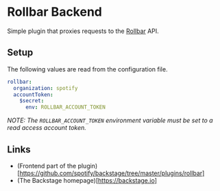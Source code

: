 # Rollbar Backend

Simple plugin that proxies requests to the [Rollbar](https://rollbar.com) API.

## Setup

The following values are read from the configuration file.

```yaml
rollbar:
  organization: spotify
  accountToken:
    $secret:
      env: ROLLBAR_ACCOUNT_TOKEN
```

_NOTE: The `ROLLBAR_ACCOUNT_TOKEN` environment variable must be set to a read
access account token._

## Links

- (Frontend part of the plugin)[https://github.com/spotify/backstage/tree/master/plugins/rollbar]
- (The Backstage homepage)[https://backstage.io]
